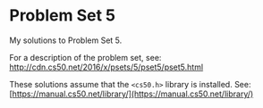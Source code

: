 # Problem Set 5

My solutions to Problem Set 5.

For a description of the problem set, see:  http://cdn.cs50.net/2016/x/psets/5/pset5/pset5.html

These solutions assume that the `<cs50.h>` library is installed. See: [https://manual.cs50.net/library/](https://manual.cs50.net/library/)

